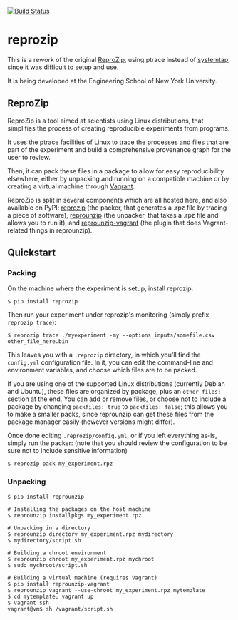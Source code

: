 [![Build Status](https://travis-ci.org/ViDA-NYU/reprozip.svg?branch=master)](https://travis-ci.org/ViDA-NYU/reprozip)

reprozip
========

This is a rework of the original [ReproZip][fc], using ptrace instead of
[systemtap][stap], since it was difficult to setup and use.

It is being developed at the Engineering School of New York University.

ReproZip
--------

ReproZip is a tool aimed at scientists using Linux distributions, that
simplifies the process of creating reproducible experiments from programs.

It uses the ptrace facilities of Linux to trace the processes and files that
are part of the experiment and build a comprehensive provenance graph for the
user to review.

Then, it can pack these files in a package to allow for easy reproducibility
elsewhere, either by unpacking and running on a compatible machine or by
creating a virtual machine through [Vagrant][vagrant].

ReproZip is split in several components which are all hosted here, and also
available on PyPI: [reprozip][pz] (the packer, that generates a .rpz file by
tracing a piece of software), [reprounzip][puz] (the unpacker, that takes a
.rpz file and allows you to run it), and [reprounzip-vagrant][puzv] (the plugin
that does Vagrant-related things in reprounzip).

Quickstart
----------

### Packing

On the machine where the experiment is setup, install reprozip:

    $ pip install reprozip

Then run your experiment under reprozip's monitoring (simply prefix `reprozip trace`):

    $ reprozip trace ./myexperiment -my --options inputs/somefile.csv other_file_here.bin

This leaves you with a `.reprozip` directory, in which you'll find the `config.yml` configuration file. In it, you can edit the command-line and environment variables, and choose which files are to be packed.

If you are using one of the supported Linux distributions (currently Debian and Ubuntu), these files are organized by package, plus an `other_files:` section at the end. You can add or remove files, or choose not to include a package by changing `packfiles: true` to `packfiles: false`; this allows you to make a smaller packs, since reprounzip can get these files from the package manager easily (however versions might differ).

Once done editing `.reprozip/config.yml`, or if you left everything as-is, simply run the packer: (note that you should review the configuration to be sure not to include sensitive information)

    $ reprozip pack my_experiment.rpz

### Unpacking

    $ pip install reprounzip

    # Installing the packages on the host machine
    $ reprounzip installpkgs my_experiment.rpz

    # Unpacking in a directory
    $ reprounzip directory my_experiment.rpz mydirectory
    $ mydirectory/script.sh

    # Building a chroot environment
    $ reprounzip chroot my_experiment.rpz mychroot
    $ sudo mychroot/script.sh

    # Building a virtual machine (requires Vagrant)
    $ pip install reprounzip-vagrant
    $ reprounzip vagrant --use-chroot my_experiment.rpz mytemplate
    $ cd mytemplate; vagrant up
    $ vagrant ssh
    vagrant@vm$ sh /vagrant/script.sh

[fc]: https://github.com/fchirigati/reprozip
[stap]: https://sourceware.org/systemtap/
[vagrant]: http://www.vagrantup.com/
[pz]: https://pypi.python.org/pypi/reprozip
[puz]: https://pypi.python.org/pypi/reprounzip
[puzv]: https://pypi.python.org/pypi/reprounzip-vagrant
